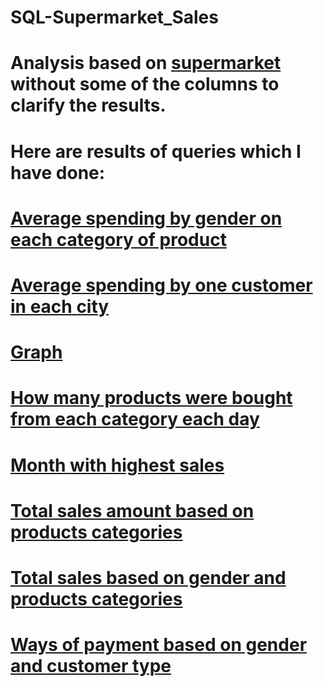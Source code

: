 # SQL-Supermarket_Sales
# Analysis based on [supermarket](https://www.kaggle.com/datasets/aungpyaeap/supermarket-sales) without some of the columns to clarify the results.

# Here are results of queries which I have done:

# [Average spending by gender on each category of product](https://github.com/NorbertG17/SQL-Supermarket_Sales/blob/3efdcc3130a1cd0c3eede172e842206522a69066/Query%20results/Average%20spending%20by%20gender%20on%20each%20category%20of%20product.csv)

# [Average spending by one customer in each city](https://github.com/NorbertG17/SQL-Supermarket_Sales/blob/3efdcc3130a1cd0c3eede172e842206522a69066/Query%20results/Average%20spending%20by%20one%20customer%20in%20each%20city.csv)
# [Graph](https://github.com/NorbertG17/SQL-Supermarket_Sales/blob/3efdcc3130a1cd0c3eede172e842206522a69066/Query%20results/graph_visualiser-Average%20spending%20by%20one%20customer%20in%20each%20city.png)

# [How many products were bought from each category each day](https://github.com/NorbertG17/SQL-Supermarket_Sales/blob/3efdcc3130a1cd0c3eede172e842206522a69066/Query%20results/How%20many%20products%20were%20bought%20from%20each%20category%20each%20day.csv)

# [Month with highest sales](https://github.com/NorbertG17/SQL-Supermarket_Sales/blob/3efdcc3130a1cd0c3eede172e842206522a69066/Query%20results/Month%20with%20highest%20sales..csv)

# [Total sales amount based on products categories](https://github.com/NorbertG17/SQL-Supermarket_Sales/blob/3efdcc3130a1cd0c3eede172e842206522a69066/Query%20results/Total%20sales%20amount%20based%20on%20products%20categories.csv)

# [Total sales based on gender and products categories](https://github.com/NorbertG17/SQL-Supermarket_Sales/blob/3efdcc3130a1cd0c3eede172e842206522a69066/Query%20results/Total%20sales%20based%20on%20gender%20and%20products%20categories.csv)

# [Ways of payment based on gender and customer type](https://github.com/NorbertG17/SQL-Supermarket_Sales/blob/3efdcc3130a1cd0c3eede172e842206522a69066/Query%20results/Ways%20of%20payment%20based%20on%20gender%20and%20customer%20type.csv)


